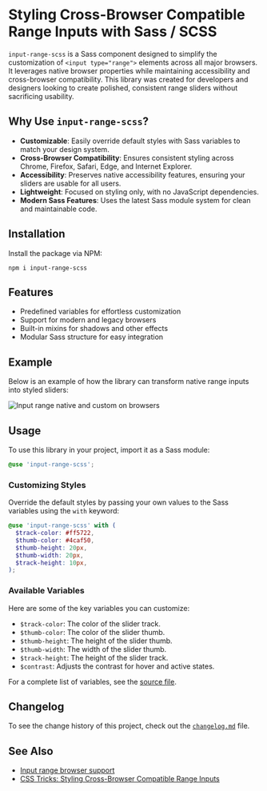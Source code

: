 # Styling Cross-Browser Compatible Range Inputs with Sass / SCSS

`input-range-scss` is a Sass component designed to simplify the customization of `<input type="range">` elements across all major browsers. It leverages native browser properties while maintaining accessibility and cross-browser compatibility. This library was created for developers and designers looking to create polished, consistent range sliders without sacrificing usability.

## Why Use `input-range-scss`?

- **Customizable**: Easily override default styles with Sass variables to match your design system.
- **Cross-Browser Compatibility**: Ensures consistent styling across Chrome, Firefox, Safari, Edge, and Internet Explorer.
- **Accessibility**: Preserves native accessibility features, ensuring your sliders are usable for all users.
- **Lightweight**: Focused on styling only, with no JavaScript dependencies.
- **Modern Sass Features**: Uses the latest Sass module system for clean and maintainable code.

## Installation

Install the package via NPM:

```
npm i input-range-scss
```

## Features

- Predefined variables for effortless customization
- Support for modern and legacy browsers
- Built-in mixins for shadows and other effects
- Modular Sass structure for easy integration

## Example

Below is an example of how the library can transform native range inputs into styled sliders:

![Input range native and custom on browsers](https://github.com/darlanrod/input-range-scss/raw/master/example/input-range-browsers.jpg)

## Usage

To use this library in your project, import it as a Sass module:

```scss
@use 'input-range-scss';
```

### Customizing Styles

Override the default styles by passing your own values to the Sass variables using the `with` keyword:

```scss
@use 'input-range-scss' with (
  $track-color: #ff5722,
  $thumb-color: #4caf50,
  $thumb-height: 20px,
  $thumb-width: 20px,
  $track-height: 10px,
);
```

### Available Variables

Here are some of the key variables you can customize:

- `$track-color`: The color of the slider track.
- `$thumb-color`: The color of the slider thumb.
- `$thumb-height`: The height of the slider thumb.
- `$thumb-width`: The width of the slider thumb.
- `$track-height`: The height of the slider track.
- `$contrast`: Adjusts the contrast for hover and active states.

For a complete list of variables, see the [source file](https://github.com/darlanrod/input-range-scss/blob/master/_inputrange.scss#L9).

## Changelog

To see the change history of this project, check out the [`changelog.md`](https://github.com/darlanrod/input-range-scss/blob/master/changelog.md) file.

## See Also

- [Input range browser support](http://caniuse.com/#feat=input-range)
- [CSS Tricks: Styling Cross-Browser Compatible Range Inputs](https://css-tricks.com/styling-cross-browser-compatible-range-inputs-css/)